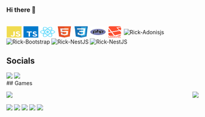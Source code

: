 ### Hi there 👋


<div style="display: inline_block"><br>
  <img align="center" alt="Rick-Js" height="30" width="40" src="https://raw.githubusercontent.com/devicons/devicon/master/icons/javascript/javascript-plain.svg">
  <img align="center" alt="Rick-Ts" height="30" width="40" src="https://raw.githubusercontent.com/devicons/devicon/master/icons/typescript/typescript-plain.svg">
  <img align="center" alt="Rick-React" height="30" width="40" src="https://raw.githubusercontent.com/devicons/devicon/master/icons/react/react-original.svg">
  <img align="center" alt="Rick-HTML" height="30" width="40" src="https://raw.githubusercontent.com/devicons/devicon/master/icons/html5/html5-original.svg">
  <img align="center" alt="Rick-CSS" height="30" width="40" src="https://raw.githubusercontent.com/devicons/devicon/master/icons/css3/css3-original.svg">
  <img align="center" alt="Rick-PHP" height="30" width="40" src="https://raw.githubusercontent.com/devicons/devicon/master/icons/php/php-original.svg">
  <img align="center" alt="Rick-Laravel" height="30" width="40" src="https://raw.githubusercontent.com/devicons/devicon/master/icons/laravel/laravel-plain-wordmark.svg">
  <img align="center" alt="Rick-Adonisjs" height="30" width="40" src="https://img.shields.io/badge/adonisjs-%23220052.svg?style=for-the-badge&logo=adonisjs&logoColor=white">
  <img align="center" alt="Rick-Bootstrap" height="30" width="40" src="https://img.shields.io/badge/bootstrap-%23563D7C.svg?style=for-the-badge&logo=bootstrap&logoColor=white">
  <img align="center" alt="Rick-NestJS" height="30" width="40" src="https://img.shields.io/badge/nestjs-%23E0234E.svg?style=for-the-badge&logo=nestjs&logoColor=white">
  <img align="center" alt="Rick-NestJS" height="30" width="40" src="https://img.shields.io/badge/tailwindcss-%2338B2AC.svg?style=for-the-badge&logo=tailwind-css&logoColor=white">
</div>
  
  ## Socials
 
<div>
  <a href = "mailto:ricknevesbc@icloud.com"><img src="https://img.shields.io/badge/Apple-%23000000.svg?style=for-the-badge&logo=apple&logoColor=whit" target="_blank"></a>
  <a href="https://www.linkedin.com/in/richard-neves/" target="_blank"><img src="https://img.shields.io/badge/-LinkedIn-%230077B5?style=for-the-badge&logo=linkedin&logoColor=white" target="_blank"></a> 
</div>
  ## Games
<p>
  <a href="https://count.getloli.com"><img src="https://count.getloli.com/get/@demo?theme=rule34" /></a>
  <img src="https://weather-icon.journeyad.repl.co/@Chennai?v=1" align="right">
</p>
<div>

<a href="#"><img src="https://img.shields.io/badge/riotgames-D32936.svg?style=for-the-badge&logo=riotgames&logoColor=white"></a> 
<a href="#"><img src="https://img.shields.io/badge/xbox-%23107C10.svg?style=for-the-badge&logo=xbox&logoColor=white"></a> 
<a href="#"><img src="https://img.shields.io/badge/epicgames-%23313131.svg?style=for-the-badge&logo=epicgames&logoColor=white"></a> 
<a href="#"><img src="https://img.shields.io/badge/ea-%23000000.svg?style=for-the-badge&logo=ea&logoColor=white"></a> 
<a href="#"><img src="https://img.shields.io/badge/battle.net-%2300AEFF.svg?style=for-the-badge&logo=battle.net&logoColor=white"></a> 
</div>
